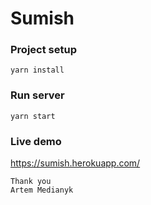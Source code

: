 # Sumish

### Project setup
```
yarn install
```

### Run server
```
yarn start
```


### Live demo

https://sumish.herokuapp.com/



```
Thank you
Artem Medianyk
```


